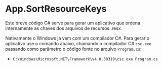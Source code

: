 # App.SortResourceKeys

Este breve código C# serve para gerar um aplicativo que ordena internamente as chaves dos arquivos de recursos .resx.

Nativamente o Windows já vem com um compilador C#. Para gerar o aplicativo use o comando abaixo, chamando o compilador C# `csc.exe` passando como parâmetro o código fonte no arquivo `Program.cs`:
- `C:\Windows\Microsoft.NET\Framework\v4.0.30319\csc.exe Program.cs`

